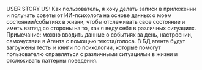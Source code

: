 USER STORY
US: Как пользователь, я хочу делать записи в приложении и получать советы от ИИ-психолога на основе данных о моем состоянии/событиях в жизни, чтобы отслеживать свое состояние и иметь взгляд со стороны на то, как я веду себя в различных ситуациях. 
Примечание: можно вводить данные о событиях за день, настроении, самочуствии в Агента с помощью текста/голоса. В БД агента будут загружены тесты и книги по психологии, которые помогут пользователю справляться с различными ситуациями в жизни и отслеживать паттерны поведения.
